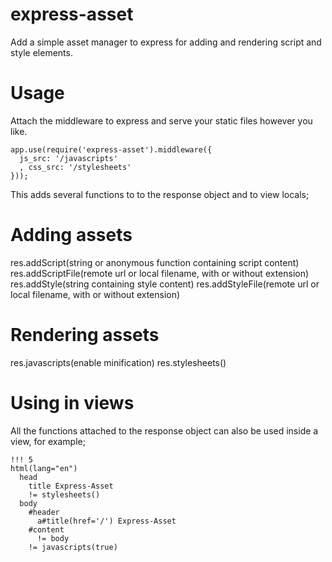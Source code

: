 express-asset
=============

Add a simple asset manager to express for adding and rendering script and style elements.

Usage
=====

Attach the middleware to express and serve your static files however you like.

    app.use(require('express-asset').middleware({
      js_src: '/javascripts'
      , css_src: '/stylesheets'
    }));

This adds several functions to to the response object and to view locals;

Adding assets
=============

res.addScript(string or anonymous function containing script content)
res.addScriptFile(remote url or local filename, with or without extension)
res.addStyle(string containing style content)
res.addStyleFile(remote url or local filename, with or without extension)

Rendering assets
================

res.javascripts(enable minification)
res.stylesheets()

Using in views
==============

All the functions attached to the response object can also be used inside a view, for example;

    !!! 5
    html(lang="en")
      head
        title Express-Asset
        != stylesheets()
      body
        #header
          a#title(href='/') Express-Asset
        #content
          != body
        != javascripts(true)